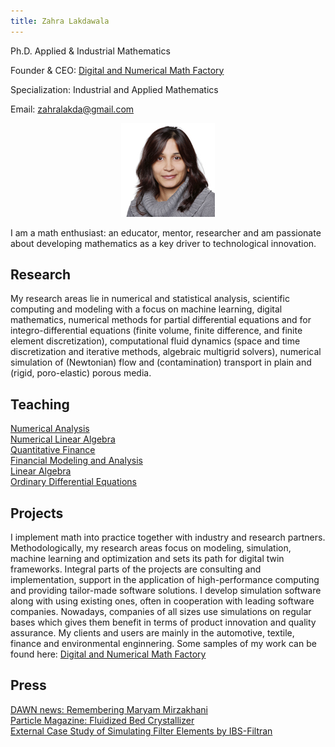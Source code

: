 ```yaml
---
title: Zahra Lakdawala
---
```


Ph.D. Applied & Industrial Mathematics

Founder & CEO: [Digital and Numerical Math Factory](/math_factory.md)

Specialization: Industrial and Applied Mathematics

Email: zahralakda@gmail.com
<p align="center">
  <img src="/images/lakdawala_zahra.jpg?raw=true" alt="Sublime's custom image"/>
</p>


I am a math enthusiast: an educator, mentor, researcher and am passionate about developing mathematics as a key driver to technological innovation. 

## Research
My research areas lie in numerical and statistical analysis, scientific computing and modeling with a focus on machine learning, digital mathematics, numerical methods for partial differential equations and for integro-differential equations (finite volume, finite difference, and finite element discretization), computational fluid dynamics (space and time discretization and iterative methods, algebraic multigrid solvers), numerical simulation of (Newtonian) flow and (contamination) transport in plain and (rigid, poro-elastic) porous media.

## Teaching
[Numerical Analysis](/teaching/numerical_analysis.md)<br />
[Numerical Linear Algebra]()<br />
[Quantitative Finance]()<br />
[Financial Modeling and Analysis]()<br />
[Linear Algebra]()<br />
[Ordinary Differential Equations]()<br />


## Projects
I implement math into practice together with industry and research partners. Methodologically, my research areas focus on modeling, simulation, machine learning and optimization and sets its path for digital twin frameworks. Integral parts of the projects are consulting and implementation, support in the application of high-performance computing and providing tailor-made software solutions. I develop simulation software along with using existing ones, often in cooperation with leading software companies. Nowadays, companies of all sizes use simulations on regular bases which gives them benefit in terms of product innovation and quality assurance. My clients and users are mainly in the automotive, textile, finance and environmental enginnering. Some samples of my work can be found here: [Digital and Numerical Math Factory](/math_factory.md)

## Press
[DAWN news: Remembering Maryam Mirzakhani](https://www.dawn.com/authors/6948/zahra-lakdawala)<br />
[Particle Magazine: Fluidized Bed Crystallizer](/press/Particles_CuresHeadaches.pdf) <br />
[External Case Study of Simulating Filter Elements by IBS-Filtran](https://www.ibs-filtran.com/fileadmin/template/download/presse/simulation-filtration-applications.pdf)<br />
